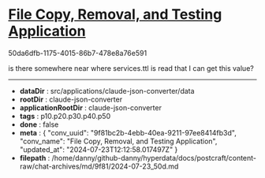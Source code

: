 # [File Copy, Removal, and Testing Application](https://claude.ai/chat/9f81bc2b-4ebb-40ea-9211-97ee8414fb3d)

50da6dfb-1175-4015-86b7-478e8a76e591

is there somewhere near where services.ttl is read that I can get this value?

---

* **dataDir** : src/applications/claude-json-converter/data
* **rootDir** : claude-json-converter
* **applicationRootDir** : claude-json-converter
* **tags** : p10.p20.p30.p40.p50
* **done** : false
* **meta** : {
  "conv_uuid": "9f81bc2b-4ebb-40ea-9211-97ee8414fb3d",
  "conv_name": "File Copy, Removal, and Testing Application",
  "updated_at": "2024-07-23T12:12:58.017497Z"
}
* **filepath** : /home/danny/github-danny/hyperdata/docs/postcraft/content-raw/chat-archives/md/9f81/2024-07-23_50d.md